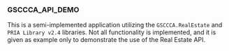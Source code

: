 ### GSCCCA_API_DEMO
This is a semi-implemented application utilizing the `GSCCCA.RealEstate` and `PRIA Library v2.4` libraries. Not all functionality is implemented, and it is given as example only to demonstrate the use of the Real Estate API.
